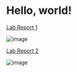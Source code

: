 # Hello, world!

[Lab Report 1](https://<C-rrente>.github.io/<your-lab-reports-repo>/lab-report-1-week-0.html)

![image](https://user-images.githubusercontent.com/71531248/192383935-06865eb3-a64a-4e07-8b2e-8133dd565000.png)

[Lab Report 2](lab-report-2-week3.md)

![image](https://user-images.githubusercontent.com/71531248/198735951-6c899396-b9f6-4851-b154-d49c2ab8678c.png)
